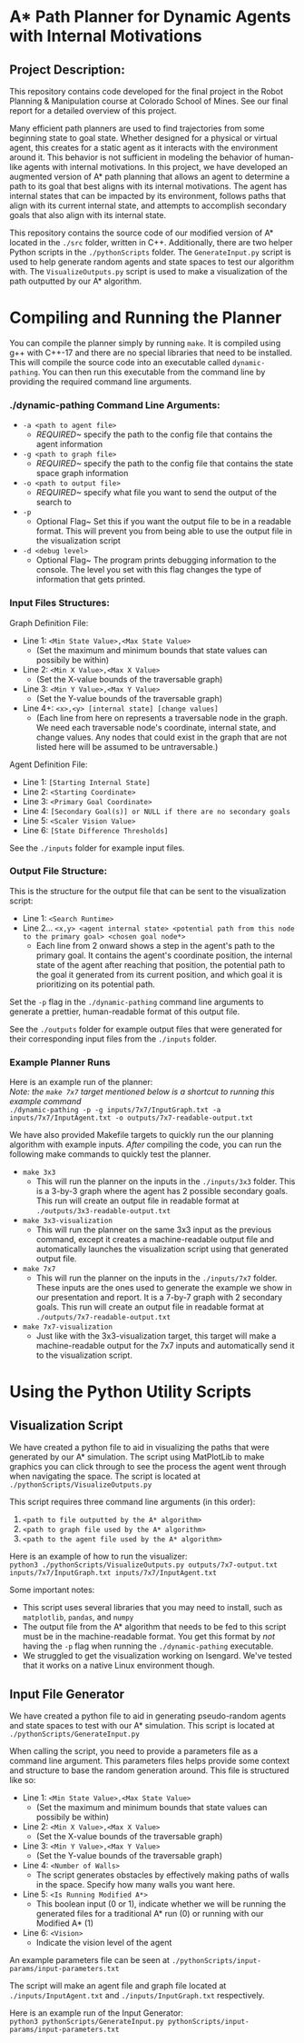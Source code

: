 # A* Path Planner for Dynamic Agents with Internal Motivations
## Project Description:
This repository contains code developed for the final project in the Robot Planning & Manipulation course at Colorado School of Mines. See our final report for a detailed overview of this project.

Many efficient path planners are used to find trajectories from some beginning state to goal state. Whether designed for a physical or virtual agent, this creates for a static agent as it interacts with the environment around it. This behavior is not sufficient in modeling the behavior of human-like agents with internal motivations. In this project, we have developed an augmented version of A* path planning that allows an agent to determine a path to its goal that best aligns with its internal motivations. The agent has internal states that can be impacted by its environment, follows paths that align with its current internal state, and attempts to accomplish secondary goals that also align with its internal state.

This repository contains the source code of our modified version of A* located in the `./src` folder, written in C++. Additionally, there are two helper Python scripts in the `./pythonScripts` folder. The `GenerateInput.py` script is used to help generate random agents and state spaces to test our algorithm with. The `VisualizeOutputs.py` script is used to make a visualization of the path outputted by our A* algorithm.

# Compiling and Running the Planner
You can compile the planner simply by running `make`. It is compiled using g++ with C++-17 and there are no special libraries that need to be installed. This will compile the source code into an executable called `dynamic-pathing`. You can then run this executable from the command line by providing the required command line arguments.

### ./dynamic-pathing Command Line Arguments:
- `-a <path to agent file>`
   - *REQUIRED~* specify the path to the config file that contains the agent information
- `-g <path to graph file>`
   - *REQUIRED~* specify the path to the config file that contains the state space graph information
- `-o <path to output file>`
   - *REQUIRED~* specify what file you want to send the output of the search to
- `-p`
   - Optional Flag~ Set this if you want the output file to be in a readable format. This will prevent you from being able to use the output file in the visualization script
- `-d <debug level>`
   - Optional Flag~ The program prints debugging information to the console. The level you set with this flag changes the type of information that gets printed.


### Input Files Structures:

Graph Definition File:
   - Line 1: `<Min State Value>,<Max State Value>`
      - (Set the maximum and minimum bounds that state values can possibily be within)
   - Line 2: `<Min X Value>,<Max X Value>`
      - (Set the X-value bounds of the traversable graph)
   - Line 3: `<Min Y Value>,<Max Y Value>`
      - (Set the Y-value bounds of the traversable graph)
   - Line 4+: `<x>,<y> [internal state] [change values]`
      - (Each line from here on represents a traversable node in the graph. We need each traversable node's coordinate, internal state, and change values. Any nodes that could exist in the graph that are not listed here will be assumed to be untraversable.)

Agent Definition File:
   - Line 1: `[Starting Internal State]`
   - Line 2: `<Starting Coordinate>`
   - Line 3: `<Primary Goal Coordinate>`
   - Line 4: `[Secondary Goal(s)] or NULL if there are no secondary goals`
   - Line 5: `<Scaler Vision Value>`
   - Line 6: `[State Difference Thresholds]`

See the `./inputs` folder for example input files.

### Output File Structure:
This is the structure for the output file that can be sent to the visualization script:
- Line 1: `<Search Runtime>`
- Line 2... `<x,y> <agent internal state> <potential path from this node to the primary goal> <chosen goal node*>`
   - Each line from 2 onward shows a step in the agent's path to the primary goal. It contains the agent's coordinate position, the internal state of the agent after reaching that position, the potential path to the goal it generated from its current position, and which goal it is prioritizing on its potential path. 

Set the `-p` flag in the `./dynamic-pathing` command line arguments to generate a prettier, human-readable format of this output file.

See the `./outputs` folder for example output files that were generated for their corresponding input files from the `./inputs` folder.

### Example Planner Runs
Here is an example run of the planner:<br>
*Note: the `make 7x7` target mentioned below is a shortcut to running this example command*<br>
`./dynamic-pathing -p -g inputs/7x7/InputGraph.txt -a inputs/7x7/InputAgent.txt -o outputs/7x7-readable-output.txt`

We have also provided Makefile targets to quickly run the our planning algorithm with example inputs. *After* compiling the code, you can run the following make commands to quickly test the planner.
- `make 3x3`
   - This will run the planner on the inputs in the `./inputs/3x3` folder. This is a 3-by-3 graph where the agent has 2 possible secondary goals. This run will create an output file in readable format at `./outputs/3x3-readable-output.txt`
- `make 3x3-visualization`
   - This will run the planner on the same 3x3 input as the previous command, except it creates a machine-readable output file and automatically launches the visualization script using that generated output file.
- `make 7x7`
   - This will run the planner on the inputs in the `./inputs/7x7` folder. These inputs are the ones used to generate the example we show in our presentation and report. It is a 7-by-7 graph with 2 secondary goals. This run will create an output file in readable format at `./outputs/7x7-readable-output.txt`
- `make 7x7-visualization`
   - Just like with the 3x3-visualization target, this target will make a machine-readable output for the 7x7 inputs and automatically send it to the visualization script.

# Using the Python Utility Scripts
## Visualization Script
We have created a python file to aid in visualizing the paths that were generated by our A* simulation. The script using MatPlotLib to make graphics you can click through to see the process the agent went through when navigating the space. The script is located at `./pythonScripts/VisualizeOutputs.py`

This script requires three command line arguments (in this order):
1. `<path to file outputted by the A* algorithm>`
2. `<path to graph file used by the A* algorithm>`
3. `<path to the agent file used by the A* algorithm>`

Here is an example of how to run the visualizer:<br>
`python3 ./pythonScripts/VisualizeOutputs.py outputs/7x7-output.txt inputs/7x7/InputGraph.txt inputs/7x7/InputAgent.txt`

Some important notes:
- This script uses several libraries that you may need to install, such as `matplotlib`, `pandas`, and `numpy`
- The output file from the A* algorithm that needs to be fed to this script must be in the machine-readable format. You get this format by *not* having the `-p` flag when running the `./dynamic-pathing` executable.
- We struggled to get the visualization working on Isengard. We've tested that it works on a native Linux environment though.

## Input File Generator
We have created a python file to aid in generating pseudo-random agents and state spaces to test with our A* simulation. This script is located at `./pythonScripts/GenerateInput.py`

When calling the script, you need to provide a parameters file as a command line argument. This parameters files helps provide some context and structure to base the random generation around. This file is structured like so:
- Line 1: `<Min State Value>,<Max State Value>`
   - (Set the maximum and minimum bounds that state values can possibily be within)
- Line 2: `<Min X Value>,<Max X Value>`
   - (Set the X-value bounds of the traversable graph)
- Line 3: `<Min Y Value>,<Max Y Value>`
   - (Set the Y-value bounds of the traversable graph)
- Line 4: `<Number of Walls>`
   - The script generates obstacles by effectively making paths of walls in the space. Specify how many walls you want here.
- Line 5: `<Is Running Modified A*>`
   - This boolean input (0 or 1), indicate whether we will be running the generated files for a traditional A* run (0) or running with our Modified A* (1)
- Line 6: `<Vision>`
   - Indicate the vision level of the agent

An example parameters file can be seen at `./pythonScripts/input-params/input-parameters.txt`

The script will make an agent file and graph file located at `./inputs/InputAgent.txt` and `./inputs/InputGraph.txt` respectively.

Here is an example run of the Input Generator: <br>
`python3 pythonScripts/GenerateInput.py pythonScripts/input-params/input-parameters.txt`